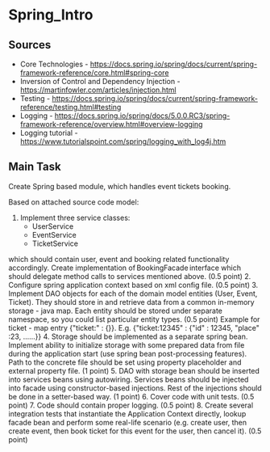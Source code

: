 # Spring_Intro

## Sources

* Core Technologies - https://docs.spring.io/spring/docs/current/spring-framework-reference/core.html#spring-core
* Inversion of Control and Dependency Injection - https://martinfowler.com/articles/injection.html
* Testing - https://docs.spring.io/spring/docs/current/spring-framework-reference/testing.html#testing
* Logging -  https://docs.spring.io/spring/docs/5.0.0.RC3/spring-framework-reference/overview.html#overview-logging
* Logging tutorial - https://www.tutorialspoint.com/spring/logging_with_log4j.htm

## Main Task

Create Spring based module, which handles event tickets booking.

Based on attached source code model:

1. Implement three service classes:
    * UserService
    * EventService
    * TicketService
    
which should contain user, event and booking related functionality accordingly. Create implementation of BookingFacade interface which should delegate method calls to services mentioned above. (0.5 point)
2. Configure spring application context based on xml config file. (0.5 point)
3. Implement DAO objects for each of the domain model entities (User, Event, Ticket). They should store in and retrieve data from a common in-memory storage - java map. Each entity should be stored under separate namespace, so you could list particular entity types. (0.5 point) Example for ticket - map entry {"ticket:<ticketId>" : {<Ticket object>}}.  E.g. {"ticket:12345" : {"id" : 12345, "place" :23, ......}}
4. Storage should be implemented as a separate spring bean. Implement ability to initialize storage with some prepared data from file during the application start (use spring bean post-processing features). Path to the concrete file should be set using property placeholder and external property file. (1 point)
5. DAO with storage bean should be inserted into services beans using autowiring. Services beans should be injected into facade using constructor-based injections. Rest of the injections should be done in a setter-based way. (1 point)
6. Cover code with unit tests. (0.5 point)
7. Code should contain proper logging. (0.5 point)
8. Create several integration tests that instantiate the Application Context directly, lookup facade bean and perform some real-life scenario (e.g. create user, then create event, then book ticket for this event for the user, then cancel it). (0.5 point) 